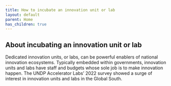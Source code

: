 ```yaml
---
title: How to incubate an innovation unit or lab
layout: default
parent: Home
has_children: true
---
```


## About incubating an innovation unit or lab

Dedicated innovation units, or labs, can be powerful enablers of national innovation ecosystems. Typically embedded within governments, innovation units and labs have staff and budgets whose sole job is to make innovation happen. The UNDP Accelerator Labs’ 2022 survey showed a surge of interest in innovation units and labs in the Global South.  



